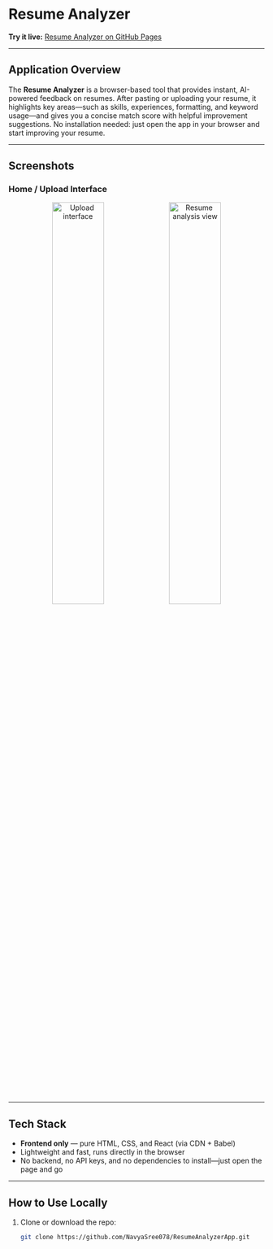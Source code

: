 #  Resume Analyzer

**Try it live:** [Resume Analyzer on GitHub Pages](https://NavyaSree078.github.io/ResumeAnalyzerApp/)

---

##  Application Overview
The **Resume Analyzer** is a browser-based tool that provides instant, AI-powered feedback on resumes. After pasting or uploading your resume, it highlights key areas—such as skills, experiences, formatting, and keyword usage—and gives you a concise match score with helpful improvement suggestions. No installation needed: just open the app in your browser and start improving your resume.

---

##  Screenshots

### Home / Upload Interface
<p align="center">
  <img src="screenshot1.png" alt="Upload interface" width="45%"/>
  <img src="screenshot2.png" alt="Resume analysis view" width="45%"/>
</p>

---

##  Tech Stack
- **Frontend only** — pure HTML, CSS, and React (via CDN + Babel)
- Lightweight and fast, runs directly in the browser
- No backend, no API keys, and no dependencies to install—just open the page and go

---

##  How to Use Locally
1. Clone or download the repo:
   ```bash
   git clone https://github.com/NavyaSree078/ResumeAnalyzerApp.git
